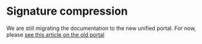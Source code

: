 ﻿# Signature compression

We are still migrating the documentation to the new unified portal. For now, please
[see this article on the old portal](http://pki.lacunasoftware.com/Help/html/c184c9f5-002c-4bd1-a66b-af1b69751a56.htm)
